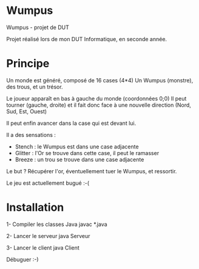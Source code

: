 Wumpus
======

Wumpus - projet de DUT

Projet réalisé lors de mon DUT Informatique, en seconde année.

Principe
======
Un monde est généré, composé de 16 cases (4*4)
Un Wumpus (monstre), des trous, et un trésor.

Le joueur apparaît en bas à gauche du monde (coordonnées 0;0)
Il peut tourner (gauche, droite) et il fait donc face à une nouvelle direction (Nord, Sud, Est, Ouest)

Il peut enfin avancer dans la case qui est devant lui.

Il a des sensations :
- Stench : le Wumpus est dans une case adjacente
- Glitter : l'Or se trouve dans cette case, il peut le ramasser
- Breeze : un trou se trouve dans une case adjacente


Le but ? Récupérer l'or, éventuellement tuer le Wumpus, et ressortir.

Le jeu est actuellement bugué :-(

Installation
======
1- Compiler les classes Java
 javac *.java

2- Lancer le serveur
 java Serveur

3- Lancer le client
 java Client

Débuguer :-)
